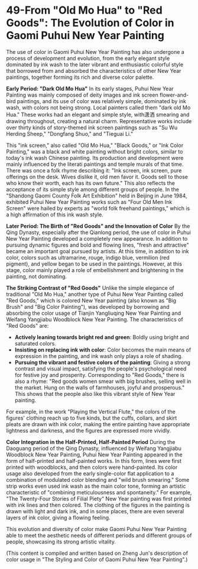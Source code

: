 
# 49-From "Old Mo Hua" to "Red Goods": The Evolution of Color in Gaomi Puhui New Year Painting

The use of color in Gaomi Puhui New Year Painting has also undergone a process of development and evolution, from the early elegant style dominated by ink wash to the later vibrant and enthusiastic colorful style that borrowed from and absorbed the characteristics of other New Year paintings, together forming its rich and diverse color palette.

**Early Period: "Dark Old Mo Hua"**
In its early stages, Puhui New Year Painting was mainly composed of deity images and ink screen flower-and-bird paintings, and its use of color was relatively simple, dominated by ink wash, with colors not being strong. Local painters called them "dark old Mo Hua." These works had an elegant and simple style, with潇洒 smearing and drawing throughout, creating a natural charm. Representative works include over thirty kinds of story-themed ink screen paintings such as "Su Wu Herding Sheep," "Dongfang Shuo," and "Tieguai Li."

This "ink screen," also called "Old Mo Hua," "Black Goods," or "Ink Color Painting," was a black and white painting without bright colors, similar to today's ink wash Chinese painting. Its production and development were mainly influenced by the literati paintings and temple murals of that time. There was once a folk rhyme describing it: "Ink screen, ink screen, pure offerings on the desk. Wives dislike it, old men favor it. Goods sell to those who know their worth, each has its own future." This also reflects the acceptance of its simple style among different groups of people. In the "Shandong Gaomi County Folk Art Exhibition" held in Beijing in June 1984, exhibited Puhui New Year Painting works such as "Four Old Men Ink Screen" were hailed by experts as "world folk freehand paintings," which is a high affirmation of this ink wash style.

**Later Period: The Birth of "Red Goods" and the Innovation of Color**
By the Qing Dynasty, especially after the Qianlong period, the use of color in Puhui New Year Painting developed a completely new appearance. In addition to pursuing dynamic figures and bold and flowing lines, "fresh and attractive" became an important goal pursued by artists. At this time, in addition to ink color, colors such as ultramarine, rouge, indigo blue, vermilion (red pigment), and yellow began to be used in the paintings. However, at this stage, color mainly played a role of embellishment and brightening in the painting, not dominating.

**The Striking Contrast of "Red Goods"**
Unlike the simple elegance of traditional "Old Mo Hua," another type of Puhui New Year Painting called "Red Goods," which is colored New Year painting (also known as "Big Brush" and "Big Color Painting"), was developed by borrowing and absorbing the color usage of Tianjin Yangliuqing New Year Painting and Weifang Yangjiabu Woodblock New Year Painting.
The characteristics of "Red Goods" are:
*   **Actively leaning towards bright red and green**: Boldly using bright and saturated colors.
*   **Insisting on replacing ink with color**: Color becomes the main means of expression in the painting, and ink wash only plays a role of shading.
*   **Pursuing the vibrant and festive colors of the painting**: Giving a strong contrast and visual impact, satisfying the people's psychological need for festive joy and prosperity. Corresponding to "Red Goods," there is also a rhyme: "Red goods women smear with big brushes, selling well in the market. Hung on the walls of farmhouses, joyful and prosperous." This shows that the people also like this vibrant style of New Year painting.

For example, in the work "Playing the Vertical Flute," the colors of the figures' clothing reach up to five kinds, but the cuffs, collars, and skirt pleats are drawn with ink color, making the entire painting have appropriate lightness and darkness, and the figures are expressed more vividly.

**Color Integration in the Half-Printed, Half-Painted Period**
During the Daoguang period of the Qing Dynasty, influenced by Weifang Yangjiabu Woodblock New Year Painting, Puhui New Year Painting appeared in the form of half-printed and half-painted works. In this form, lines were first printed with woodblocks, and then colors were hand-painted. Its color usage also developed from the early single-color flat application to a combination of modulated color blending and "wild brush smearing." Some strip works even used ink wash as the main color tone, forming an artistic characteristic of "combining meticulousness and spontaneity." For example, "The Twenty-Four Stories of Filial Piety" New Year painting was first printed with ink lines and then colored. The clothing of the figures in the painting is drawn with light and dark ink, and in some places, there are even several layers of ink color, giving a flowing feeling.

This evolution and diversity of color make Gaomi Puhui New Year Painting able to meet the aesthetic needs of different periods and different groups of people, showcasing its strong artistic vitality.

(This content is compiled and written based on Zheng Jun's description of color usage in "The Styling and Color of Gaomi Puhui New Year Painting".)
